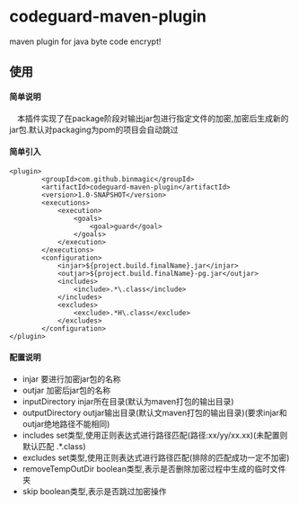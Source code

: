 # codeguard-maven-plugin
maven plugin for java byte code encrypt!

## 使用
#### 简单说明
　本插件实现了在package阶段对输出jar包进行指定文件的加密,加密后生成新的jar包.默认对packaging为pom的项目会自动跳过
#### 简单引入
```
<plugin>
		<groupId>com.github.binmagic</groupId>
		<artifactId>codeguard-maven-plugin</artifactId>
		<version>1.0-SNAPSHOT</version>
		<executions>
			<execution>
				<goals>
					<goal>guard</goal>
				</goals>
			</execution>
		</executions>
		<configuration>
			<injar>${project.build.finalName}.jar</injar>
			<outjar>${project.build.finalName}-pg.jar</outjar>
			<includes>
                <include>.*\.class</include>
            </includes>
            <excludes>
                <exclude>.*H\.class</exclude>
            </excludes>
		</configuration>
</plugin>
```
#### 配置说明
* injar 要进行加密jar包的名称
* outjar 加密后jar包的名称
* inputDirectory injar所在目录(默认为maven打包的输出目录)
* outputDirectory outjar输出目录(默认文maven打包的输出目录)(要求injar和outjar绝地路径不能相同)
* includes set类型,使用正则表达式进行路径匹配(路径:xx/yy/xx.xx)(未配置则默认匹配 .*\.class)
* excludes set类型,使用正则表达式进行路径匹配(排除的匹配成功一定不加密)
* removeTempOutDir boolean类型,表示是否删除加密过程中生成的临时文件夹
* skip boolean类型,表示是否跳过加密操作
